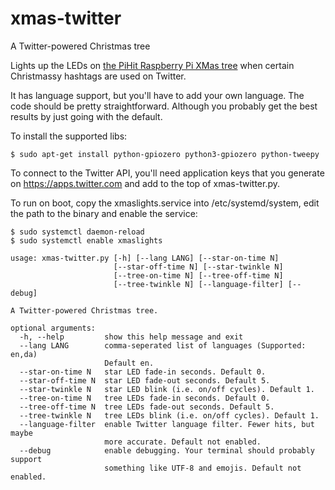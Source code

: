 # xmas-twitter
A Twitter-powered Christmas tree

Lights up the LEDs on [the PiHit Raspberry Pi XMas tree](https://thepihut.com/products/3d-xmas-tree-for-raspberry-pi) when certain Christmassy hashtags are used on Twitter.

It has language support, but you'll have to add your own language.  The code should be pretty straightforward. Although you probably get the best results by just going with the default.

To install the supported libs:
```
$ sudo apt-get install python-gpiozero python3-gpiozero python-tweepy
```
To connect to the Twitter API, you'll need application keys that you generate on https://apps.twitter.com and add to the top of xmas-twitter.py.

To run on boot, copy the xmaslights.service into /etc/systemd/system, edit the path to the binary and enable the service:
```
$ sudo systemctl daemon-reload
$ sudo systemctl enable xmaslights
```

```
usage: xmas-twitter.py [-h] [--lang LANG] [--star-on-time N]
                       [--star-off-time N] [--star-twinkle N]
                       [--tree-on-time N] [--tree-off-time N]
                       [--tree-twinkle N] [--language-filter] [--debug]

A Twitter-powered Christmas tree.

optional arguments:
  -h, --help         show this help message and exit
  --lang LANG        comma-seperated list of languages (Supported: en,da)
                     Default en.
  --star-on-time N   star LED fade-in seconds. Default 0.
  --star-off-time N  star LED fade-out seconds. Default 5.
  --star-twinkle N   star LED blink (i.e. on/off cycles). Default 1.
  --tree-on-time N   tree LEDs fade-in seconds. Default 0.
  --tree-off-time N  tree LEDs fade-out seconds. Default 5.
  --tree-twinkle N   tree LEDs blink (i.e. on/off cycles). Default 1.
  --language-filter  enable Twitter language filter. Fewer hits, but maybe
                     more accurate. Default not enabled.
  --debug            enable debugging. Your terminal should probably support
                     something like UTF-8 and emojis. Default not enabled.

```
